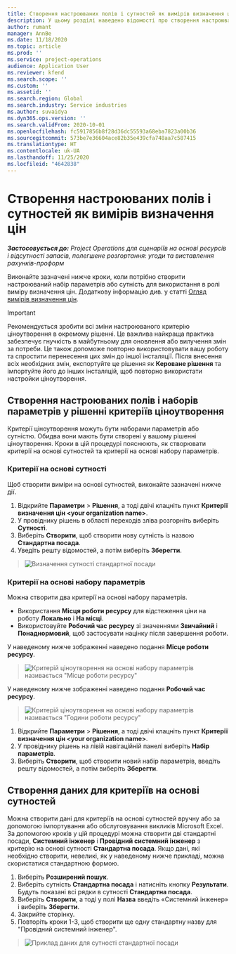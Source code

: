 ```yaml
---
title: Створення настроюваних полів і сутностей як вимірів визначення цін
description: У цьому розділі наведено відомості про створення настроюваних наборів параметрів або сутностей.
author: rumant
manager: AnnBe
ms.date: 11/18/2020
ms.topic: article
ms.prod: ''
ms.service: project-operations
audience: Application User
ms.reviewer: kfend
ms.search.scope: ''
ms.custom: ''
ms.assetid: ''
ms.search.region: Global
ms.search.industry: Service industries
ms.author: suvaidya
ms.dyn365.ops.version: ''
ms.search.validFrom: 2020-10-01
ms.openlocfilehash: fc5917856b8f28d36dc55593a68eba7823a00b36
ms.sourcegitcommit: 573be7e36604ace82b35e439cfa748aa7c587415
ms.translationtype: HT
ms.contentlocale: uk-UA
ms.lasthandoff: 11/25/2020
ms.locfileid: "4642838"
---
```

# <a name="create-custom-fields-and-entities-as-pricing-dimensions"></a>Створення настроюваних полів і сутностей як вимірів визначення цін

_**Застосовується до:** Project Operations для сценаріїв на основі ресурсів і відсутності запасів, полегшене розгортання: угоди та виставлення рахунків-проформ_

Виконайте зазначені нижче кроки, коли потрібно створити настроюваний набір параметрів або сутність для використання в ролі виміру визначення цін. Додаткову інформацію див. у статті [Огляд вимірів визначення цін](pricing-dimensions-overview.md).  

> [!IMPORTANT]
> Рекомендується зробити всі зміни настроюваного критерію ціноутворення в окремому рішенні. Це важлива найкраща практика забезпечує гнучкість в майбутньому для оновлення або вилучення змін за потреби. Це також допоможе повторно використовувати вашу роботу та спростити перенесення цих змін до іншої інсталяції. Після внесення всіх необхідних змін, експортуйте це рішення як **Кероване рішення** та імпортуйте його до інших інсталяцій, щоб повторно використати настройки ціноутворення.

  
## <a name="create-custom-fields-and-option-sets-in-the-pricing-dimension-solution"></a>Створення настроюваних полів і наборів параметрів у рішенні критеріїв ціноутворення

Критерії ціноутворення можуть бути наборами параметрів або сутністю. Обидва вони мають бути створені у вашому рішенні ціноутворення. Кроки в цій процедурі пояснюють, як створювати критерії на основі сутностей та критерії на основі набору параметрів.

### <a name="entity-based-dimensions"></a>Критерії на основі сутності
Щоб створити виміри на основі сутностей, виконайте зазначені нижче дії.

1. Відкрийте **Параметри** > **Рішення**, а тоді двічі клацніть пункт **Критерії визначення цін \<your organization name>**.
2. У провіднику рішень в області переходів зліва розгорніть виберіть **Сутності**.
3. Виберіть **Створити**, щоб створити нову сутність із назвою **Стандартна посада**. 
4. Уведіть решту відомостей, а потім виберіть **Зберегти**.

> ![Визначення сутності стандартної посади](media/Standard-Title-entity-definition.png)

### <a name="option-set-based-dimensions"></a>Критерії на основі набору параметрів 
Можна створити два критерії на основі набору параметрів. 

- Використання **Місця роботи ресурсу** для відстеження ціни на роботу **Локально** і **На місці**. 
- Використовуйте **Робочий час ресурсу** зі значеннями **Звичайний** і **Понаднормовий**, щоб застосувати націнку після завершення роботи.

У наведеному нижче зображенні наведено подання **Місце роботи ресурсу**. 

> ![Критерій ціноутворення на основі набору параметрів називається "Місце роботи ресурсу"](media/Option-set-PD-called-Resource-Work-Location.png)

У наведеному нижче зображенні наведено подання **Робочий час ресурсу**. 

> ![Критерій ціноутворення на основі набору параметрів називається "Години роботи ресурсу"](media/Option-set-PD-called-Resource-Work-Hours.png)

1. Відкрийте **Параметри** > **Рішення**, а тоді двічі клацніть пункт **Критерії визначення цін \<your organization name>**. 
2. У провіднику рішень на лівій навігаційній панелі виберіть **Набір параметрів**. 
3. Виберіть **Створити**, щоб створити новий набір параметрів, введіть решту відомостей, а потім виберіть **Зберегти**.

## <a name="create-data-for-entity-based-dimensions"></a>Створення даних для критеріїв на основі сутностей

Можна створити дані для критеріїв на основі сутностей вручну або за допомогою імпортування або обслуговування викликів Microsoft Excel. За допомогою кроків у цій процедурі можна створити дві стандартні посади, **Системний інженер** і **Провідний системний інженер** з критерію на основі сутності **Стандартна посада**. Якщо дані, які необхідно створити, невеликі, як у наведеному нижче прикладі, можна скористатися стандартною формою.

1. Виберіть **Розширений пошук**.
2. Виберіть сутність **Стандартна посада** і натисніть кнопку **Результати**. Будуть показані всі рядки в сутності **Стандартна посада**.
3. Виберіть **Створити**, а тоді у полі **Назва** введіть «Системний інженер» і виберіть **Зберегти**.
4. Закрийте сторінку. 
5. Повторіть кроки 1-3, щоб створити ще одну стандартну назву для "Провідний системний інженер".

> ![Приклад даних для сутності стандартної посади](media/ST-data.png)
